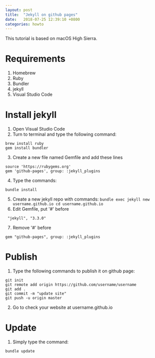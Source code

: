 ```yaml
---
layout: post
title:  "Jekyll on github pages"
date:   2018-07-25 12:39:10 +0800
categories: howto
---
```


This tutorial is based on macOS High Sierra.

# Requirements
1. Homebrew
2. Ruby
3. Bundler
4. jekyll
5. Visual Studio Code

# Install jekyll
1. Open Visual Studio Code
2. Turn to terminal and type the following command:
```
brew install ruby
gem install bundler
```
3. Create a new file named Gemfile and add these lines
```
source 'https://rubygems.org'
gem 'github-pages', group: :jekyll_plugins
```
4. Type the commands:

`bundle install`

5. Create a new jekyll repo with commands:
`bundle exec jekyll new username.github.io
cd username.github.io`
6. Edit Gemfile, put '#' before

` "jekyll", "3.3.0"`

7. Remove '#' before

`gem "github-pages", group: :jekyll_plugins`

# Publish
1. Type the following commands to publish it on github page:
```
git init
git remote add origin https://github.com/username/username
git add .
git commit -m "update site"
git push -u origin master
```

2. Go to check your website at username.github.io

# Update
1. Simply type the command:

`bundle update`

